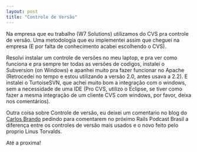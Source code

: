 ```yaml
---
layout: post
title: "Controle de Versão"
---
```


Na empresa que eu trabalho (W7 Solutions) utilizamos do CVS pra controle de versão. Uma metodologia que eu implementei assim que cheguei na empresa (E por falta de conhecimento acabei escolhendo o CVS).

Resolvi instalar um controle de versões no meu laptop, e pra ver como funciona e pra sempre ter todas as versões de codigos, instalei o Subversion (on Windows) e apanhei muito pra fazer funcionar no Apache (Retrocedei no tempo e estou utilizando a versão 2.0, antes usava a 2.2). E instalei o TurtoiseSVN, que achei muito bom a integração com o windows, sem a necessidade de uma IDE (Pro CVS, utilizo o Eclipse, se tiver como fazer a mesma integração de um cliente CVS com windows, por favor, deixa nos comentários).

Outra coisa sobre Controle de versão, eu deixei um comentario no blog do [Carlos Brando](http://www.nomedojogo.com/2008/02/07/rails-podcast-brasil-episodio-4/) pedindo para comentarem no próximo Rails Podcast Brasil a diferença entre os controles de versão mais usados e o novo feito pelo proprio Linus Torvalds.

Até a proxima!
